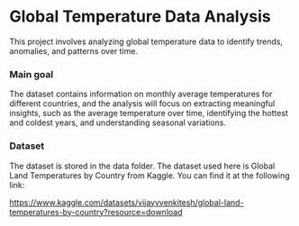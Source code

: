 # Global Temperature Data Analysis


This project involves analyzing global temperature data to identify trends, anomalies, and patterns over time.


### Main goal

The dataset contains information on monthly average temperatures for different countries, and the analysis will focus on extracting meaningful insights, such as the average temperature over time, identifying the hottest and coldest years, and understanding seasonal variations.


### Dataset

The dataset is stored in the data folder. The dataset used here is  Global Land Temperatures by Country from Kaggle. You can find it at the following link:

https://www.kaggle.com/datasets/vijayvvenkitesh/global-land-temperatures-by-country?resource=download

